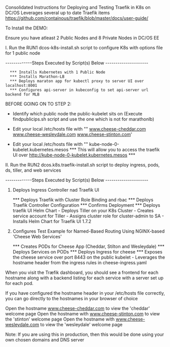 Consolidated Instructions for Deploying and Testing Traefik in K8s on DC/OS 
Leverages several up to date Traefik items https://github.com/containous/traefik/blob/master/docs/user-guide/

To Install the DEMO:

Ensure you have atleast 2 Public Nodes and 8 Private Nodes in DC/OS EE

I. Run the RUN1 dcos-k8s-install.sh script to configure K8s with options file for 1 public node 

-------------Steps Executed by Script(s) Below ---------------------
      
      *** Installs Kubernetes with 1 Public Node
      *** Installs Marathon-LB 
      *** Deploys maraton app for kubectl proxy to server UI over localhost:8001
      *** Configures api-server in kubeconfig to set api-server url backend for MLB
   
   BEFORE GOING ON TO STEP 2:
   
   - Identify which public node the public-kubelet sits on (Execute findpublicips.sh script and use 
     the one which is not for marathonlb)
     
   - Edit your local /etc/hosts file with 
   "<public-IP-kubelet>" www.cheese-cheddar.com www.cheese-wesleydale.com www.cheese-stinton.com'
   
   - Edit your local /etc/hosts file with 
   "<public-IP-kubelet>" kube-node-0-kubelet.kubernetes.mesos 
   *** This will allow you to access the traefik UI over http://kube-node-0-kubelet.kubernetes.mesos ***

II. Run the RUN2 dcos.k8s.traefik-install.sh script to deploy ingress, pods, ds, tiller, and web services    
   
-------------Steps Executed by Script(s) Below ---------------------

1. Deploys Ingress Controller nad Traefik UI

    *** Deploys Traefik with Cluster Role Binding and rbac
    *** Deploys Traefik Controller Configuration
    *** Confirms Deployment
    *** Deploys traefik UI Helm Chart
          - Deploys Tiller on your K8s Cluster
          - Creates service account for Tiller
          - Assigns cluster role for cluster-admin to SA
          - Installs Helm Chart for Traefik UI 1.7.2 

2. Configures Test Example for Named-Based Routing Using NGINX-based 'Cheese Web Services'

   *** Creates PODs for Cheese App (Cheddar, Stilton and Wesleydale)
   *** Deploys Services on PODs
   *** Deploys Ingress for cheese
   *** Exposes the cheese service over port 8443 on the public kubelet 
          - Leverages the hostname header from the ingress rules in cheese-ingress.yaml

When you visit the Træfik dashboard, you should see a frontend for each hostname
along with a backend listing for each service with a server set up for each pod. 

If you have configured the hostname header in your /etc/hosts file correctly, you can go directly to the hostnames
in your browser of choice

Open the hostname www.cheese-cheddar.com to view the 'cheddar' welcome page
Open the hostname with www.cheese-stinton.com to view the 'stinton' welcome page
Open the hostname with www.cheese-wesleydale.com to view the 'wesleydale' welcome page

Note: If you are using this in production, then this would be done using your own chosen domains and DNS server
